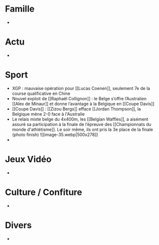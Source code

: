 # Famille
- 
# Actu
- 
# Sport
- XGP : mauvaise opération pour [[Lucas Coenen]], seulement 7e de la course qualificative en Chine
- Nouvel exploit de [[Raphaël Collignon]] : le Belge s’offre l’Australien [[Alex de Minaur]] et donne l’avantage à la Belgique en [[Coupe Davis]]
- [[Coupe Davis]] : [[Zizou Bergs]] efface [[Jordan Thompson]], la Belgique mène 2-0 face à l'Australie
- Le relais mixte belge du 4x400m, les [[Belgian Waffles]], a aisément assuré sa participation à la finale de l’épreuve des [[Championnats du monde d'athlétisme]]. Le soir même, ils ont pris la 3e place de la finale (photo finish)
  ![[image-35.webp|500x278]]
- 
# Jeux Vidéo
- 
# Culture / Confiture
- 
# Divers
- 
